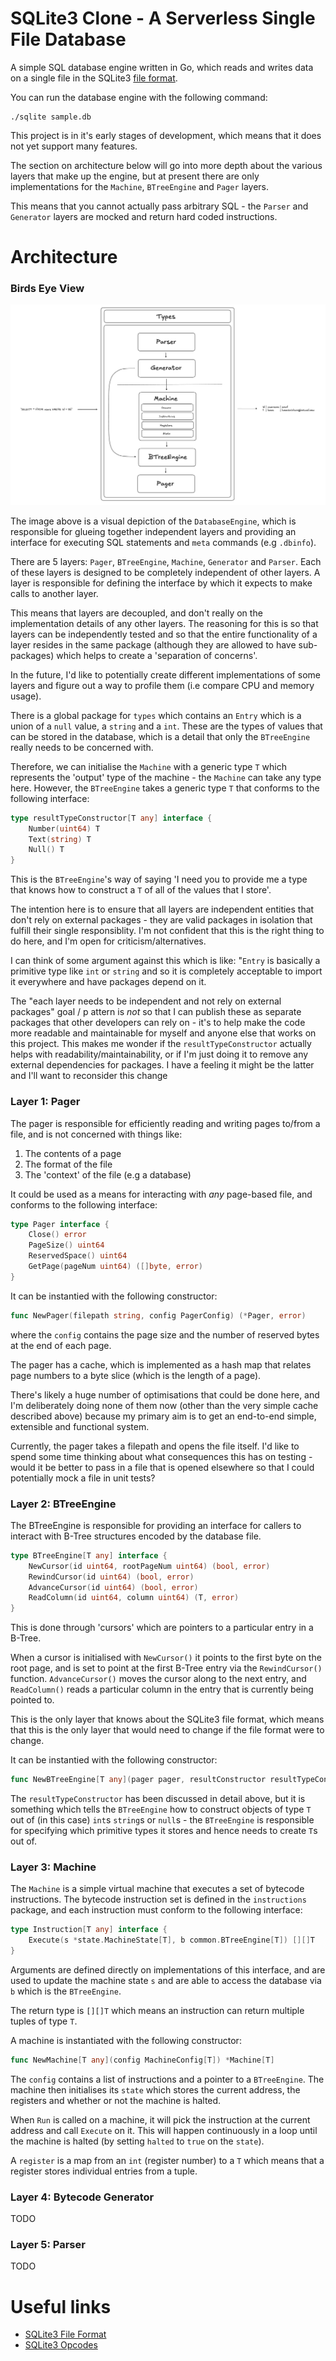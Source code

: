 # SQLite3 Clone - A Serverless Single File Database

A simple SQL database engine written in Go, which reads and writes data on a
single file in the SQLite3 [file format](https://www.sqlite.org/fileformat.html#storage_of_the_sql_database_schema).

You can run the database engine with the following command:

```
./sqlite sample.db
```

This project is in it's early stages of development, which means that it does
not yet support many features.

The section on architecture below will go into more depth about the various
layers that make up the engine, but at present there are only implementations
for the `Machine`, `BTreeEngine` and `Pager` layers.

This means that you cannot actually pass arbitrary SQL - the `Parser` and
`Generator` layers are mocked and return hard coded instructions.

# Architecture

### Birds Eye View

![Birds Eye View](images/architecture-birds-eye-view.png)

The image above is a visual depiction of the `DatabaseEngine`, which is
responsible for glueing together independent layers and providing an interface
for executing SQL statements and `meta` commands (e.g `.dbinfo`).

There are 5 layers: `Pager`, `BTreeEngine`, `Machine`, `Generator` and `Parser`. Each
of these layers is designed to be completely independent of other layers. A
layer is responsible for defining the interface by which it expects to make calls
to another layer.

This means that layers are decoupled, and don't really on the implementation
details of any other layers. The reasoning for this is so that layers can be
independently tested and so that the entire functionality of a layer resides
in the same package (although they are allowed to have sub-packages) which helps
to create a 'separation of concerns'.

In the future, I'd like to potentially create different implementations of some
layers and figure out a way to profile them (i.e compare CPU and memory usage).

There is a global package for `types` which contains an `Entry` which is a union
of a `null` value, a `string` and a `int`. These are the types of values that can
be stored in the database, which is a detail that only the `BTreeEngine` really
needs to be concerned with.

Therefore, we can initialise the `Machine` with a generic type `T` which represents
the 'output' type of the machine - the `Machine` can take any type here. However,
the `BTreeEngine` takes a generic type `T` that conforms to the following interface:

```go
type resultTypeConstructor[T any] interface {
    Number(uint64) T
    Text(string) T
    Null() T
}
```

This is the `BTreeEngine`'s way of saying 'I need you to provide me a type that
knows how to construct a `T` of all of the values that I store'.

The intention here is to ensure that all layers are independent entities that don't
rely on external packages - they are valid packages in isolation that fulfill their
single responsiblity. I'm not confident that this is the right thing to do here,
and I'm open for criticism/alternatives. 

I can think of some argument against this which is like: "`Entry` is basically a 
primitive type like `int` or `string` and so it is completely acceptable to import 
it everywhere and have packages depend on it.

The "each layer needs to be independent and not rely on external packages" goal / p
attern is _not_ so that I can publish these as separate packages that other developers 
can rely on - it's to help make the code more readable and maintainable for myself 
and anyone else that works on this project. This makes me wonder if the `resultTypeConstructor` 
actually helps with readability/maintainability, or if I'm just doing it to remove
any external dependencies for packages. I have a feeling it might be the latter and
I'll want to reconsider this change

### Layer 1: Pager

The pager is responsible for efficiently reading and writing pages to/from a file,
and is not concerned with things like:

1. The contents of a page
2. The format of the file
3. The 'context' of the file (e.g a database)

It could be used as a means for interacting with _any_ page-based file, and
conforms to the following interface:

```go
type Pager interface {
    Close() error
    PageSize() uint64
    ReservedSpace() uint64
    GetPage(pageNum uint64) ([]byte, error)
}
```

It can be instantied with the following constructor:

```go
func NewPager(filepath string, config PagerConfig) (*Pager, error)
```

where the `config` contains the page size and the number of reserved bytes at the
end of each page.

The pager has a cache, which is implemented as a hash map that relates page
numbers to a byte slice (which is the length of a page).

There's likely a huge number of optimisations that could be done here, and I'm
deliberately doing none of them now (other than the very simple cache described
above) because my primary aim is to get an end-to-end simple, extensible and
functional system.

Currently, the pager takes a filepath and opens the file itself. I'd like to spend
some time thinking about what consequences this has on testing - would it be better
to pass in a file that is opened elsewhere so that I could potentially mock a file
in unit tests?

### Layer 2: BTreeEngine

The BTreeEngine is responsible for providing an interface for callers to interact
with B-Tree structures encoded by the database file.

```go
type BTreeEngine[T any] interface {
    NewCursor(id uint64, rootPageNum uint64) (bool, error)
    RewindCursor(id uint64) (bool, error)
    AdvanceCursor(id uint64) (bool, error)
    ReadColumn(id uint64, column uint64) (T, error)
}
```

This is done through 'cursors' which are pointers to a particular entry in a
B-Tree.

When a cursor is initialised with `NewCursor()` it points to the first byte on
the root page, and is set to point at the first B-Tree entry via the `RewindCursor()`
function. `AdvanceCursor()` moves the cursor along to the next entry, and `ReadColumn()`
reads a particular column in the entry that is currently being pointed to.

This is the only layer that knows about the SQLite3 file format, which means that
this is the only layer that would need to change if the file format were to change.

It can be instantied with the following constructor:

```go
func NewBTreeEngine[T any](pager pager, resultConstructor resultTypeConstructor[T]) (*BTreeEngine[T], error)
```

The `resultTypeConstructor` has been discussed in detail above, but it is something
which tells the `BTreeEngine` how to construct objects of type `T` out of (in this case)
`int`s `string`s or `null`s - the `BTreeEngine` is responsible for specifying which
primitive types it stores and hence needs to create `T`s out of.

### Layer 3: Machine

The `Machine` is a simple virtual machine that executes a set of bytecode instructions.
The bytecode instruction set is defined in the `instructions` package, and each
instruction must conform to the following interface:

```go
type Instruction[T any] interface {
	Execute(s *state.MachineState[T], b common.BTreeEngine[T]) [][]T
}
```

Arguments are defined directly on implementations of this interface, and are used
to update the machine state `s` and are able to access the database via `b` which is
the `BTreeEngine`.

The return type is `[][]T` which means an instruction can return multiple tuples of 
type `T`.

A machine is instantiated with the following constructor:

```go
func NewMachine[T any](config MachineConfig[T]) *Machine[T]
```

The `config` contains a list of instructions and a pointer to a `BTreeEngine`.
The machine then initialises its `state` which stores the current address, the registers
and whether or not the machine is halted.

When `Run` is called on a machine, it will pick the instruction at the current address
and call `Execute` on it. This will happen continuously in a loop until the machine
is halted (by setting `halted` to `true` on the `state`).

A `register` is a map from an `int` (register number) to a `T` which means that
a register stores individual entries from a tuple.

### Layer 4: Bytecode Generator

TODO

### Layer 5: Parser

TODO

# Useful links

- [SQLite3 File Format](https://www.sqlite.org/fileformat.html#storage_of_the_sql_database_schema)
- [SQLite3 Opcodes](https://www.sqlite.org/opcode.html)
